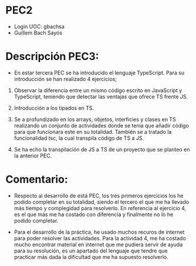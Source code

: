 # PEC2
- Login UOC: gbachsa
- Guillem Bach Sayós
# Descripción PEC3:

- En estar tercera PEC se ha introducido el lenguaje TypeScript. Para su introducción se han realizado 4 ejercicios; 

1. Observar la diferencia entre un mismo código escrito en JavaScript y TypeScript, teniendo que detectar las ventajas que ofrece TS frente JS.

2. Introducción a los tipados en TS.

3. Se a profundizado en los arrays, objetos, interficies y clases en TS realizando un conjunto de actividades donde se tenia que añadir código para que funcionara este en su totalidad. También se a tratado la funcionalidad tsc, la cual transpila código de TS a JS.

4. Se ha echo la transpilación de JS a TS de un proyecto que se planteo en la anterior PEC. 

# Comentario:

- Respecto al desarrollo de está PEC, los tres primeros ejercicios los he podido completar en su totalidad, siendo el tercero el que me ha llevado más tiempo y complegidad para resolverlo. En referencia al ejercicio 4, es el que más me ha costado con diferencia y finalmente no lo he podido completar.

- Para el desarrollo de la práctica, he usado muchos recuros de internet para poder resolver las actividades. Para la actividad 4, me ha costado mucho encontrar material en internet que me pudiera servir de ayuda para su resolución, es un apartado del lenguaje que tendre que practicar más dada la dificultad que me ha supuesto resolverlo.
